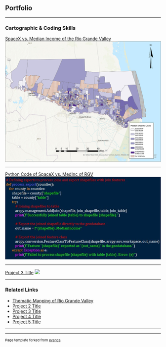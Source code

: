 ## Portfolio

---

### Cartographic & Coding Skills 

[SpaceX vs. Median Income of the Rio Grande Valley](https://github.com/sbelmontes/sbelmontes.github.io/blob/master/pdf/Thematic%20Mapping%20of%20Rio%20Grande%20Valley.pdf)
<img src="images/RGV22_MedInc.jpg"/>

---
[Python Code of SpaceX vs. MedInc of RGV](https://github.com/sbelmontes/sbelmontes.github.io/blob/master/pdf/Coded%20SpaceX.pdf)
<img src="images/Coded SpaceX4.jpg"/>

---
[Project 3 Title](http://example.com/)
<img src="images/dummy_thumbnail.jpg?raw=true"/>

---

### Related Links

- [Thematic Mapping of Rio Grande Valley](https://storymaps.arcgis.com/stories/749a7502f2ac42d0ad77cab42c3e02f4)
- [Project 2 Title](http://example.com/)
- [Project 3 Title](http://example.com/)
- [Project 4 Title](http://example.com/)
- [Project 5 Title](http://example.com/)

---




---
<p style="font-size:11px">Page template forked from <a href="https://github.com/evanca/quick-portfolio">evanca</a></p>
<!-- Remove above link if you don't want to attibute -->

